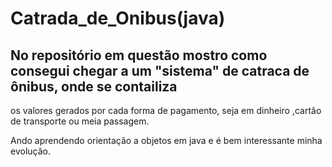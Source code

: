 # Catrada_de_Onibus(java)
## No repositório em questão mostro como consegui chegar a um "sistema" de catraca de ônibus, onde se contailiza
os valores gerados por cada forma de pagamento, seja em dinheiro ,cartâo de transporte ou meia passagem.

Ando aprendendo orientação a objetos em java e é bem interessante minha evolução.
